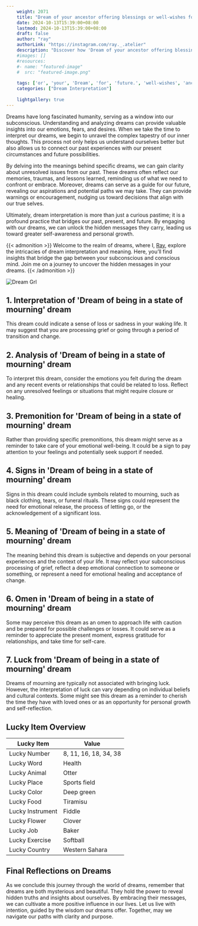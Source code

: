 ```yaml
---
    weight: 2071
    title: "Dream of your ancestor offering blessings or well-wishes for your future."  # Assuming 'title' column exists
    date: 2024-10-13T15:39:00+08:00
    lastmod: 2024-10-13T15:39:00+08:00
    draft: false
    author: "ray"
    authorLink: "https://instagram.com/ray._.atelier"
    description: "Discover how 'Dream of your ancestor offering blessings or well-wishes for your future.' can interpret your future and uncover its significant meanings in your life."
    #images: []
    #resources:
    #- name: "featured-image"
    #  src: "featured-image.png"
    
    tags: ['or', 'your', 'Dream', 'for', 'future.', 'well-wishes', 'ancestor', 'of', 'blessings', 'offering']
    categories: ["Dream Interpretation"]
    
    lightgallery: true
---
```

    
Dreams have long fascinated humanity, serving as a window into our subconscious. Understanding and analyzing dreams can provide valuable insights into our emotions, fears, and desires. When we take the time to interpret our dreams, we begin to unravel the complex tapestry of our inner thoughts. This process not only helps us understand ourselves better but also allows us to connect our past experiences with our present circumstances and future possibilities.

By delving into the meanings behind specific dreams, we can gain clarity about unresolved issues from our past. These dreams often reflect our memories, traumas, and lessons learned, reminding us of what we need to confront or embrace. Moreover, dreams can serve as a guide for our future, revealing our aspirations and potential paths we may take. They can provide warnings or encouragement, nudging us toward decisions that align with our true selves.

Ultimately, dream interpretation is more than just a curious pastime; it is a profound practice that bridges our past, present, and future. By engaging with our dreams, we can unlock the hidden messages they carry, leading us toward greater self-awareness and personal growth.

{{< admonition >}}
Welcome to the realm of dreams, where I, [Ray](https://instagram.com/ray._.atelier), explore the intricacies of dream interpretation and meaning. Here, you’ll find insights that bridge the gap between your subconscious and conscious mind. Join me on a journey to uncover the hidden messages in your dreams.
{{< /admonition >}}

![Dream Grl](https://cdn.pixabay.com/photo/2017/11/02/03/35/gothic-2910057_1280.jpg "Dream Grl")

## 1. Interpretation of 'Dream of being in a state of mourning' dream
 This dream could indicate a sense of loss or sadness in your waking life. It may suggest that you are processing grief or going through a period of transition and change.

## 2. Analysis of 'Dream of being in a state of mourning' dream
 To interpret this dream, consider the emotions you felt during the dream and any recent events or relationships that could be related to loss. Reflect on any unresolved feelings or situations that might require closure or healing.

## 3. Premonition for 'Dream of being in a state of mourning' dream
 Rather than providing specific premonitions, this dream might serve as a reminder to take care of your emotional well-being. It could be a sign to pay attention to your feelings and potentially seek support if needed.

## 4. Signs in 'Dream of being in a state of mourning' dream
 Signs in this dream could include symbols related to mourning, such as black clothing, tears, or funeral rituals. These signs could represent the need for emotional release, the process of letting go, or the acknowledgement of a significant loss.

## 5. Meaning of 'Dream of being in a state of mourning' dream
 The meaning behind this dream is subjective and depends on your personal experiences and the context of your life. It may reflect your subconscious processing of grief, reflect a deep emotional connection to someone or something, or represent a need for emotional healing and acceptance of change.

## 6. Omen in 'Dream of being in a state of mourning' dream
 Some may perceive this dream as an omen to approach life with caution and be prepared for possible challenges or losses. It could serve as a reminder to appreciate the present moment, express gratitude for relationships, and take time for self-care.

## 7. Luck from 'Dream of being in a state of mourning' dream
 Dreams of mourning are typically not associated with bringing luck. However, the interpretation of luck can vary depending on individual beliefs and cultural contexts. Some might see this dream as a reminder to cherish the time they have with loved ones or as an opportunity for personal growth and self-reflection.

## Lucky Item Overview
| Lucky Item          | Value              |
|---------------|--------------------|
| Lucky Number        | 8, 11, 16, 18, 34, 38  |
| Lucky Word          | Health |
| Lucky Animal        | Otter |
| Lucky Place         | Sports field     |
| Lucky Color         | Deep green     |
| Lucky Food          | Tiramisu      |
| Lucky Instrument    | Fiddle |
| Lucky Flower        | Clover    |
| Lucky Job           | Baker       |
| Lucky Exercise      | Softball  |
| Lucky Country       | Western Sahara    |


##  Final Reflections on Dreams

As we conclude this journey through the world of dreams, remember that dreams are both mysterious and beautiful. They hold the power to reveal hidden truths and insights about ourselves. By embracing their messages, we can cultivate a more positive influence in our lives. Let us live with intention, guided by the wisdom our dreams offer. Together, may we navigate our paths with clarity and purpose.
